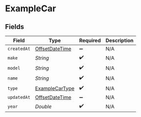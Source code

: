# ExampleCar


## Fields

| Field                                                                                     | Type                                                                                      | Required                                                                                  | Description                                                                               |
| ----------------------------------------------------------------------------------------- | ----------------------------------------------------------------------------------------- | ----------------------------------------------------------------------------------------- | ----------------------------------------------------------------------------------------- |
| `createdAt`                                                                               | [OffsetDateTime](https://docs.oracle.com/javase/8/docs/api/java/time/OffsetDateTime.html) | :heavy_minus_sign:                                                                        | N/A                                                                                       |
| `make`                                                                                    | *String*                                                                                  | :heavy_check_mark:                                                                        | N/A                                                                                       |
| `model`                                                                                   | *String*                                                                                  | :heavy_check_mark:                                                                        | N/A                                                                                       |
| `name`                                                                                    | *String*                                                                                  | :heavy_check_mark:                                                                        | N/A                                                                                       |
| `type`                                                                                    | [ExampleCarType](../../models/shared/ExampleCarType.md)                                   | :heavy_check_mark:                                                                        | N/A                                                                                       |
| `updatedAt`                                                                               | [OffsetDateTime](https://docs.oracle.com/javase/8/docs/api/java/time/OffsetDateTime.html) | :heavy_minus_sign:                                                                        | N/A                                                                                       |
| `year`                                                                                    | *Double*                                                                                  | :heavy_check_mark:                                                                        | N/A                                                                                       |